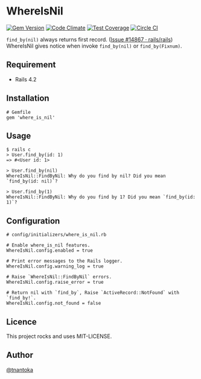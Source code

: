 # WhereIsNil

[![Gem Version](https://badge.fury.io/rb/where_is_nil.svg)](http://badge.fury.io/rb/where_is_nil) [![Code Climate](https://codeclimate.com/github/tnantoka/where_is_nil/badges/gpa.svg)](https://codeclimate.com/github/tnantoka/where_is_nil) [![Test Coverage](https://codeclimate.com/github/tnantoka/where_is_nil/badges/coverage.svg)](https://codeclimate.com/github/tnantoka/where_is_nil) [![Circle CI](https://circleci.com/gh/tnantoka/where_is_nil.svg?style=svg)](https://circleci.com/gh/tnantoka/where_is_nil)

`find_by(nil)` always returns first record. ([Issue #14867 · rails/rails](https://github.com/rails/rails/issues/14867))  
WhereIsNil gives notice when invoke `find_by(nil)` or `find_by(Fixnum)`.

## Requirement

- Rails 4.2

## Installation

```
# Gemfile
gem 'where_is_nil'
```

## Usage

```
$ rails c
> User.find_by(id: 1)
=> #<User id: 1>

> User.find_by(nil)
WhereIsNil::FindByNil: Why do you find by nil? Did you mean `find_by(id: nil)`?

> User.find_by(1)
WhereIsNil::FindByNil: Why do you find by 1? Did you mean `find_by(id: 1)`?
```

## Configuration

```
# config/initializers/where_is_nil.rb

# Enable where_is_nil features.
WhereIsNil.config.enabled = true

# Print error messages to the Rails logger.
WhereIsNil.config.warning_log = true

# Raise `WhereIsNil::FindByNil` errors.
WhereIsNil.config.raise_error = true

# Return nil with `find_by`, Raise `ActiveRecord::NotFound` with `find_by!`.
WhereIsNil.config.not_found = false
```

## Licence

This project rocks and uses MIT-LICENSE.

## Author

[@tnantoka](https://twitter.com/tnantoka)

